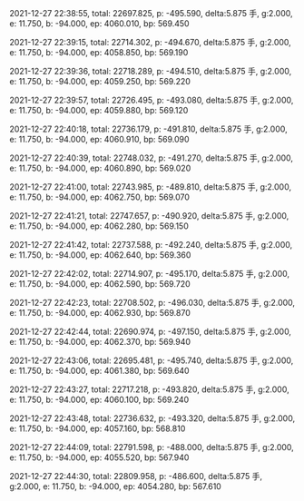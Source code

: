 2021-12-27 22:38:55, total: 22697.825, p: -495.590, delta:5.875 手, g:2.000, e: 11.750, b: -94.000, ep: 4060.010, bp: 569.450

2021-12-27 22:39:15, total: 22714.302, p: -494.670, delta:5.875 手, g:2.000, e: 11.750, b: -94.000, ep: 4058.850, bp: 569.190

2021-12-27 22:39:36, total: 22718.289, p: -494.510, delta:5.875 手, g:2.000, e: 11.750, b: -94.000, ep: 4059.250, bp: 569.220

2021-12-27 22:39:57, total: 22726.495, p: -493.080, delta:5.875 手, g:2.000, e: 11.750, b: -94.000, ep: 4059.880, bp: 569.120

2021-12-27 22:40:18, total: 22736.179, p: -491.810, delta:5.875 手, g:2.000, e: 11.750, b: -94.000, ep: 4060.910, bp: 569.090

2021-12-27 22:40:39, total: 22748.032, p: -491.270, delta:5.875 手, g:2.000, e: 11.750, b: -94.000, ep: 4060.890, bp: 569.020

2021-12-27 22:41:00, total: 22743.985, p: -489.810, delta:5.875 手, g:2.000, e: 11.750, b: -94.000, ep: 4062.750, bp: 569.070

2021-12-27 22:41:21, total: 22747.657, p: -490.920, delta:5.875 手, g:2.000, e: 11.750, b: -94.000, ep: 4062.280, bp: 569.150

2021-12-27 22:41:42, total: 22737.588, p: -492.240, delta:5.875 手, g:2.000, e: 11.750, b: -94.000, ep: 4062.640, bp: 569.360

2021-12-27 22:42:02, total: 22714.907, p: -495.170, delta:5.875 手, g:2.000, e: 11.750, b: -94.000, ep: 4062.590, bp: 569.720

2021-12-27 22:42:23, total: 22708.502, p: -496.030, delta:5.875 手, g:2.000, e: 11.750, b: -94.000, ep: 4062.930, bp: 569.870

2021-12-27 22:42:44, total: 22690.974, p: -497.150, delta:5.875 手, g:2.000, e: 11.750, b: -94.000, ep: 4062.370, bp: 569.940

2021-12-27 22:43:06, total: 22695.481, p: -495.740, delta:5.875 手, g:2.000, e: 11.750, b: -94.000, ep: 4061.380, bp: 569.640

2021-12-27 22:43:27, total: 22717.218, p: -493.820, delta:5.875 手, g:2.000, e: 11.750, b: -94.000, ep: 4060.100, bp: 569.240

2021-12-27 22:43:48, total: 22736.632, p: -493.320, delta:5.875 手, g:2.000, e: 11.750, b: -94.000, ep: 4057.160, bp: 568.810

2021-12-27 22:44:09, total: 22791.598, p: -488.000, delta:5.875 手, g:2.000, e: 11.750, b: -94.000, ep: 4055.520, bp: 567.940

2021-12-27 22:44:30, total: 22809.958, p: -486.600, delta:5.875 手, g:2.000, e: 11.750, b: -94.000, ep: 4054.280, bp: 567.610